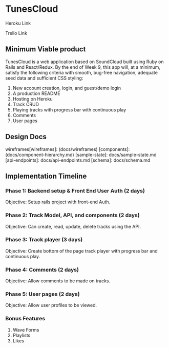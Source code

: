 # TunesCloud

Heroku Link

Trello Link

## Minimum Viable product
TunesCloud is a web application based on SoundCloud built using Ruby on Rails and React/Redux. By the end of Week 9, this app will, at a minimum, satisfy the following criteria with smooth, bug-free navigation, adequate seed data and sufficient CSS styling:

1. New account creation, login, and guest/demo login
2. A production README
3. Hosting on Heroku
4. Track CRUD
5. Playing tracks with progress bar with continuous play
6. Comments
7. User pages

## Design Docs

wireframes[wireframes]: (docs/wireframes)
[components]: (docs/component-hierarchy.md)
[sample-state]: docs/sample-state.md
[api-endpoints]: docs/api-endpoints.md
[schema]: docs/schema.md

## Implementation Timeline

### Phase 1: Backend setup & Front End User Auth (2 days)
Objective: Setup rails project with front-end Auth.

### Phase 2: Track Model, API, and components (2 days)
Objective: Can create, read, update, delete tracks using the API.

### Phase 3: Track player (3 days)
Objective: Create bottom of the page track player with progress bar and continuous play.

### Phase 4: Comments (2 days)
Objective: Allow comments to be made on tracks.

### Phase 5: User pages (2 days)
Objective: Allow user profiles to be viewed.


### Bonus Features
1. Wave Forms
2. Playlists
3. Likes
